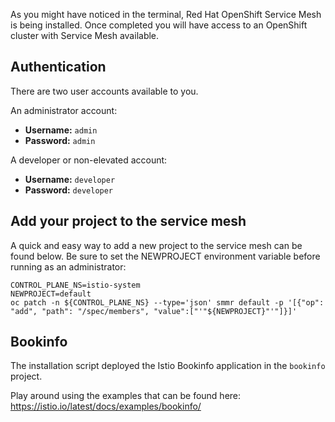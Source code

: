 As you might have noticed in the terminal, Red Hat OpenShift Service Mesh is being installed.  Once completed you will have access to an OpenShift cluster with Service Mesh available.

## Authentication
There are two user accounts available to you.

An administrator account:
* **Username:** `admin`
* **Password:** `admin`

A developer or non-elevated account:
* **Username:** `developer`
* **Password:** `developer`

## Add your project to the service mesh
A quick and easy way to add a new project to the service mesh can be found below.  Be sure to set the NEWPROJECT environment variable before running as an administrator:

```
CONTROL_PLANE_NS=istio-system
NEWPROJECT=default
oc patch -n ${CONTROL_PLANE_NS} --type='json' smmr default -p '[{"op": "add", "path": "/spec/members", "value":["'"${NEWPROJECT}"'"]}]'
```

## Bookinfo
The installation script deployed the Istio Bookinfo application in the `bookinfo` project.

Play around using the examples that can be found here: https://istio.io/latest/docs/examples/bookinfo/
